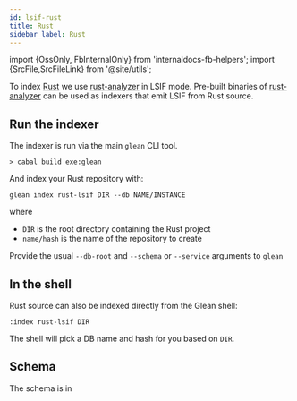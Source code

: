 ```yaml
---
id: lsif-rust
title: Rust
sidebar_label: Rust
---
```


import {OssOnly, FbInternalOnly} from 'internaldocs-fb-helpers';
import {SrcFile,SrcFileLink} from '@site/utils';

To index [Rust](https://www.rust-lang.org/) we use [rust-analyzer](https://rust-analyzer.github.io/) in LSIF mode. Pre-built binaries of [rust-analyzer](https://github.com/rust-analyzer/rust-analyzer/releases) can be used as indexers that emit LSIF from Rust source.

## Run the indexer

The indexer is run via the main `glean` CLI tool.

```
> cabal build exe:glean
```

And index your Rust repository with:
```
glean index rust-lsif DIR --db NAME/INSTANCE
```

where

* `DIR` is the root directory containing the Rust project
* `name/hash` is the name of the repository to create

Provide the usual `--db-root` and `--schema` or `--service` arguments
to `glean`

## In the shell

Rust source can also be indexed directly from the Glean shell:

```
:index rust-lsif DIR
```

The shell will pick a DB name and hash for you based on `DIR`.

## Schema

The schema is in <SrcFile file="glean/schema/source/lsif.angle" />
